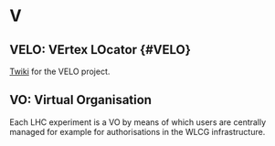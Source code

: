 # V

## VELO: VErtex LOcator {#VELO}

[Twiki](https://lbtwiki.cern.ch/bin/view/VELO) for the VELO project.

## VO: Virtual Organisation

Each LHC experiment is a VO by means of which users are centrally managed for example for authorisations in the WLCG infrastructure.
